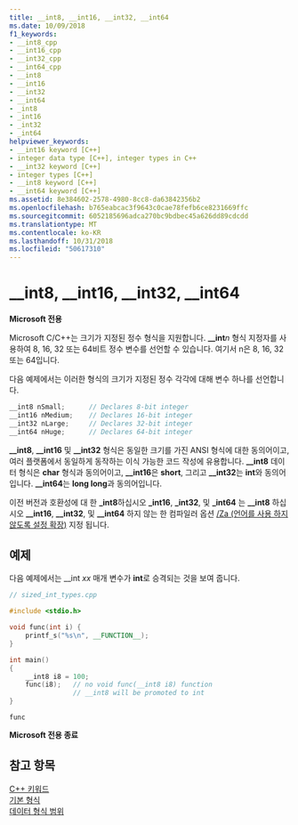 ```yaml
---
title: __int8, __int16, __int32, __int64
ms.date: 10/09/2018
f1_keywords:
- __int8_cpp
- __int16_cpp
- __int32_cpp
- __int64_cpp
- __int8
- __int16
- __int32
- __int64
- _int8
- _int16
- _int32
- _int64
helpviewer_keywords:
- __int16 keyword [C++]
- integer data type [C++], integer types in C++
- __int32 keyword [C++]
- integer types [C++]
- __int8 keyword [C++]
- __int64 keyword [C++]
ms.assetid: 8e384602-2578-4980-8cc8-da63842356b2
ms.openlocfilehash: b765eabcac3f9643c0cae78fefb6ce8231669ffc
ms.sourcegitcommit: 6052185696adca270bc9bdbec45a626dd89cdcdd
ms.translationtype: MT
ms.contentlocale: ko-KR
ms.lasthandoff: 10/31/2018
ms.locfileid: "50617310"
---
```

# <a name="int8-int16-int32-int64"></a>__int8, __int16, __int32, __int64

**Microsoft 전용**

Microsoft C/C++는 크기가 지정된 정수 형식을 지원합니다. **__int**<em>n</em> 형식 지정자를 사용하여 8, 16, 32 또는 64비트 정수 변수를 선언할 수 있습니다. 여기서 n은 8, 16, 32 또는 64입니다.

다음 예제에서는 이러한 형식의 크기가 지정된 정수 각각에 대해 변수 하나를 선언합니다.

```cpp
__int8 nSmall;      // Declares 8-bit integer
__int16 nMedium;    // Declares 16-bit integer
__int32 nLarge;     // Declares 32-bit integer
__int64 nHuge;      // Declares 64-bit integer
```

**__int8**, **__int16** 및 **__int32** 형식은 동일한 크기를 가진 ANSI 형식에 대한 동의어이고, 여러 플랫폼에서 동일하게 동작하는 이식 가능한 코드 작성에 유용합니다. **__int8** 데이터 형식은 **char** 형식과 동의어이고, **__int16**은 **short**, 그리고 **__int32**는 **int**와 동의어입니다. **__int64**는 **long long**과 동의어입니다.

이전 버전과 호환성에 대 한 **_int8**하십시오 **_int16**, **_int32**, 및 **_int64** 는 **__int8** 하십시오 **__int16**, **__int32**, 및 **__int64** 하지 않는 한 컴파일러 옵션 [/Za \(언어를 사용 하지 않도록 설정 확장)](../build/reference/za-ze-disable-language-extensions.md) 지정 됩니다.

## <a name="example"></a>예제

다음 예제에서는 __int *xx* 매개 변수가 **int**로 승격되는 것을 보여 줍니다.

```cpp
// sized_int_types.cpp

#include <stdio.h>

void func(int i) {
    printf_s("%s\n", __FUNCTION__);
}

int main()
{
    __int8 i8 = 100;
    func(i8);   // no void func(__int8 i8) function
                // __int8 will be promoted to int
}
```

```Output
func
```

**Microsoft 전용 종료**

## <a name="see-also"></a>참고 항목

[C++ 키워드](../cpp/keywords-cpp.md)<br/>
[기본 형식](../cpp/fundamental-types-cpp.md)<br/>
[데이터 형식 범위](../cpp/data-type-ranges.md)<br/>
